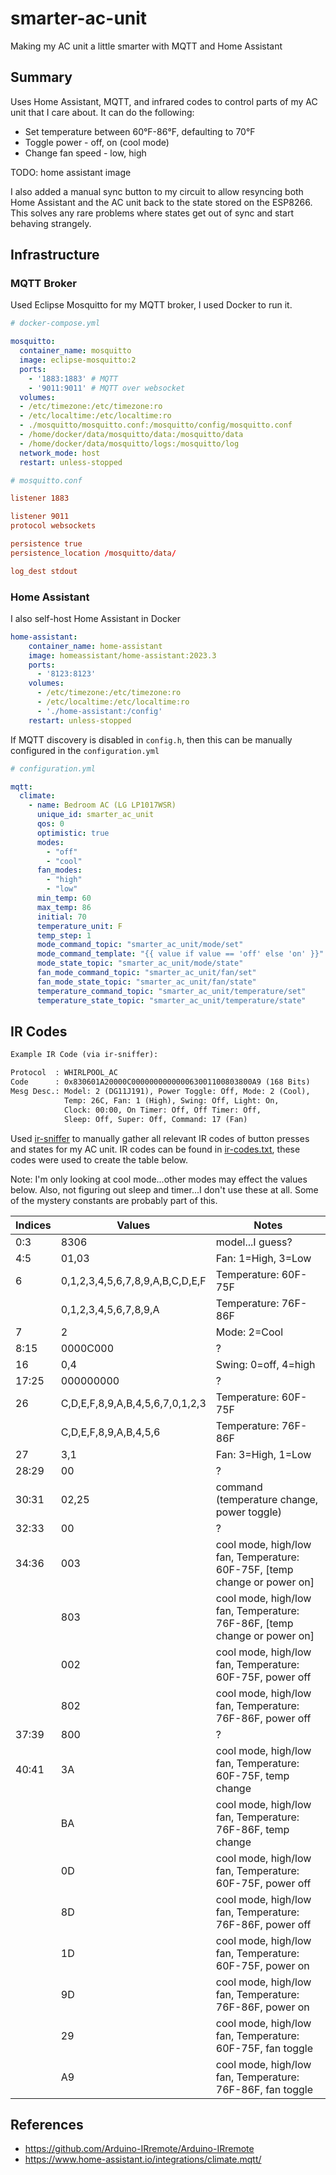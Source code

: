 # smarter-ac-unit

Making my AC unit a little smarter with MQTT and Home Assistant

## Summary

Uses Home Assistant, MQTT, and infrared codes to control parts of my AC unit that I care about. 
It can do the following:

- Set temperature between 60°F-86°F, defaulting to 70°F
- Toggle power - off, on (cool mode)
- Change fan speed - low, high

TODO: home assistant image

I also added a manual sync button to my circuit to allow resyncing both Home Assistant and the AC unit
back to the state stored on the ESP8266.
This solves any rare problems where states get out of sync and start behaving strangely.

## Infrastructure

### MQTT Broker

Used Eclipse Mosquitto for my MQTT broker, I used Docker to run it.

```yml
# docker-compose.yml

mosquitto:
  container_name: mosquitto
  image: eclipse-mosquitto:2
  ports:
    - '1883:1883' # MQTT
    - '9011:9011' # MQTT over websocket
  volumes:
  - /etc/timezone:/etc/timezone:ro
  - /etc/localtime:/etc/localtime:ro
  - ./mosquitto/mosquitto.conf:/mosquitto/config/mosquitto.conf
  - /home/docker/data/mosquitto/data:/mosquitto/data
  - /home/docker/data/mosquitto/logs:/mosquitto/log
  network_mode: host
  restart: unless-stopped
```

```conf
# mosquitto.conf

listener 1883

listener 9011
protocol websockets

persistence true
persistence_location /mosquitto/data/

log_dest stdout
```

### Home Assistant

I also self-host Home Assistant in Docker

```yml
home-assistant:
    container_name: home-assistant
    image: homeassistant/home-assistant:2023.3
    ports:
      - '8123:8123'
    volumes:
      - /etc/timezone:/etc/timezone:ro
      - /etc/localtime:/etc/localtime:ro
      - './home-assistant:/config'
    restart: unless-stopped
```

If MQTT discovery is disabled in `config.h`, then this can be manually configured 
in the `configuration.yml`

```yml
# configuration.yml

mqtt:
  climate:
    - name: Bedroom AC (LG LP1017WSR)
      unique_id: smarter_ac_unit
      qos: 0
      optimistic: true
      modes:
        - "off"
        - "cool"
      fan_modes:
        - "high"
        - "low"
      min_temp: 60
      max_temp: 86
      initial: 70
      temperature_unit: F
      temp_step: 1
      mode_command_topic: "smarter_ac_unit/mode/set"
      mode_command_template: "{{ value if value == 'off' else 'on' }}"
      mode_state_topic: "smarter_ac_unit/mode/state"
      fan_mode_command_topic: "smarter_ac_unit/fan/set"
      fan_mode_state_topic: "smarter_ac_unit/fan/state"
      temperature_command_topic: "smarter_ac_unit/temperature/set"
      temperature_state_topic: "smarter_ac_unit/temperature/state"
```

## IR Codes

```txt
Example IR Code (via ir-sniffer):

Protocol  : WHIRLPOOL_AC
Code      : 0x830601A20000C000000000000063001100803800A9 (168 Bits)
Mesg Desc.: Model: 2 (DG11J191), Power Toggle: Off, Mode: 2 (Cool), 
            Temp: 26C, Fan: 1 (High), Swing: Off, Light: On, 
            Clock: 00:00, On Timer: Off, Off Timer: Off, 
            Sleep: Off, Super: Off, Command: 17 (Fan)
```

Used [ir-sniffer](https://github.com/barrettotte/ir-sniffer) to manually gather all relevant IR codes
of button presses and states for my AC unit.
IR codes can be found in [ir-codes.txt](ir-codes.txt), these codes were used to create the table below.

Note: I'm only looking at cool mode...other modes may effect the values below.
Also, not figuring out sleep and timer...I don't use these at all.
Some of the mystery constants are probably part of this.

| Indices | Values                          | Notes                                                                     |
| ------- | ------------------------------- | ------------------------------------------------------------------------- |
| 0:3     | 8306                            | model...I guess?                                                          |
| 4:5     | 01,03                           | Fan: 1=High, 3=Low                                                        |
| 6       | 0,1,2,3,4,5,6,7,8,9,A,B,C,D,E,F | Temperature: 60F-75F                                                      |
|         | 0,1,2,3,4,5,6,7,8,9,A           | Temperature: 76F-86F                                                      |
| 7       | 2                               | Mode: 2=Cool                                                              |
| 8:15    | 0000C000                        | ?                                                                         |
| 16      | 0,4                             | Swing: 0=off, 4=high                                                      |
| 17:25   | 000000000                       | ?                                                                         |
| 26      | C,D,E,F,8,9,A,B,4,5,6,7,0,1,2,3 | Temperature: 60F-75F                                                      |
|         | C,D,E,F,8,9,A,B,4,5,6           | Temperature: 76F-86F                                                      |
| 27      | 3,1                             | Fan: 3=High, 1=Low                                                        |
| 28:29   | 00                              | ?                                                                         |
| 30:31   | 02,25                           | command (temperature change, power toggle)                                |
| 32:33   | 00                              | ?                                                                         |
| 34:36   | 003                             | cool mode, high/low fan, Temperature: 60F-75F, [temp change or power on]  |
|         | 803                             | cool mode, high/low fan, Temperature: 76F-86F, [temp change or power on]  |
|         | 002                             | cool mode, high/low fan, Temperature: 60F-75F, power off                  |
|         | 802                             | cool mode, high/low fan, Temperature: 76F-86F, power off                  |
| 37:39   | 800                             | ?                                                                         |
| 40:41   | 3A                              | cool mode, high/low fan, Temperature: 60F-75F, temp change                |
|         | BA                              | cool mode, high/low fan, Temperature: 76F-86F, temp change                |
|         | 0D                              | cool mode, high/low fan, Temperature: 60F-75F, power off                  |
|         | 8D                              | cool mode, high/low fan, Temperature: 76F-86F, power off                  |
|         | 1D                              | cool mode, high/low fan, Temperature: 60F-75F, power on                   |
|         | 9D                              | cool mode, high/low fan, Temperature: 76F-86F, power on                   |
|         | 29                              | cool mode, high/low fan, Temperature: 60F-75F, fan toggle                 |
|         | A9                              | cool mode, high/low fan, Temperature: 76F-86F, fan toggle                 |

## References

- https://github.com/Arduino-IRremote/Arduino-IRremote
- https://www.home-assistant.io/integrations/climate.mqtt/
